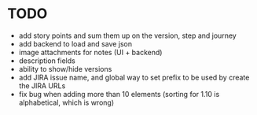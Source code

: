 # TODO
- add story points and sum them up on the version, step and journey
- add backend to load and save json
- image attachments for notes (UI + backend)
- description fields
- ability to show/hide versions
- add JIRA issue name, and global way to set prefix to be used by create the JIRA URLs
- fix bug when adding more than 10 elements (sorting for 1.10 is alphabetical, which is wrong)